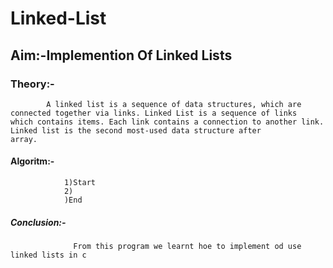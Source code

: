 # Linked-List
## Aim:-Implemention Of Linked Lists
### Theory:-
            A linked list is a sequence of data structures, which are connected together via links. Linked List is a sequence of links                 which contains items. Each link contains a connection to another link. Linked list is the second most-used data structure after             array.
#### Algoritm:-
                1)Start
                2)
                )End
##### Conclusion:-
                  From this program we learnt hoe to implement od use linked lists in c
